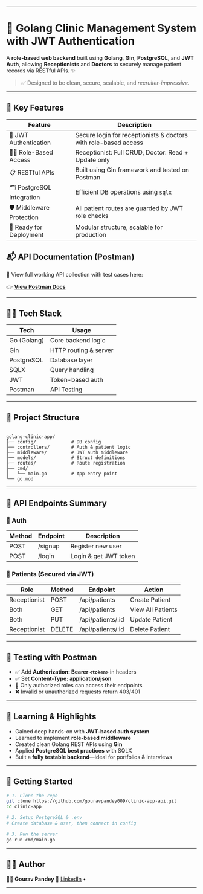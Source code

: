 
---


# 🏥 Golang Clinic Management System with JWT Authentication

A **role-based web backend** built using **Golang**, **Gin**, **PostgreSQL**, and **JWT Auth**, allowing **Receptionists** and **Doctors** to securely manage patient records via RESTful APIs. ✨

> ✅ Designed to be clean, secure, scalable, and *recruiter-impressive*.

---

## 📌 Key Features

| Feature | Description |
|--------|-------------|
| 🔐 JWT Authentication | Secure login for receptionists & doctors with role-based access |
| 👩‍⚕️ Role-Based Access | Receptionist: Full CRUD, Doctor: Read + Update only |
| 📋 RESTful APIs | Built using Gin framework and tested on Postman |
| 🗂 PostgreSQL Integration | Efficient DB operations using `sqlx` |
| 🛡 Middleware Protection | All patient routes are guarded by JWT role checks |
| 🚀 Ready for Deployment | Modular structure, scalable for production |



## 📬 API Documentation (Postman)

🧪 View full working API collection with test cases here:

👉 **[View Postman Docs](https://documenter.getpostman.com/view/31280959/2sB2x6kC9r)**

---

## 👨‍💻 Tech Stack

| Tech          | Usage                |
|---------------|----------------------|
| Go (Golang)   | Core backend logic   |
| Gin           | HTTP routing & server|
| PostgreSQL    | Database layer       |
| SQLX          | Query handling       |
| JWT           | Token-based auth     |
| Postman       | API Testing          |

---

## 📂 Project Structure

```

golang-clinic-app/
├── config/             # DB config
├── controllers/        # Auth & patient logic
├── middleware/         # JWT auth middleware
├── models/             # Struct definitions
├── routes/             # Route registration
├── cmd/
│   └── main.go         # App entry point
└── go.mod

````

---

## 🚦 API Endpoints Summary

### 👤 Auth

| Method | Endpoint     | Description              |
|--------|--------------|--------------------------|
| POST   | /signup      | Register new user        |
| POST   | /login       | Login & get JWT token    |

### 🏥 Patients (Secured via JWT)

| Role        | Method | Endpoint          | Action            |
|-------------|--------|-------------------|-------------------|
| Receptionist| POST   | /api/patients     | Create Patient    |
| Both        | GET    | /api/patients     | View All Patients |
| Both        | PUT    | /api/patients/:id | Update Patient    |
| Receptionist| DELETE | /api/patients/:id | Delete Patient    |

---

## 🧪 Testing with Postman

- ✅ Add **Authorization: Bearer `<token>`** in headers
- ✅ Set **Content-Type: application/json**
- 🔐 Only authorized roles can access their endpoints
- ❌ Invalid or unauthorized requests return 403/401

---

## 🧠 Learning & Highlights

- Gained deep hands-on with **JWT-based auth system**
- Learned to implement **role-based middleware**
- Created clean Golang REST APIs using **Gin**
- Applied **PostgreSQL best practices** with SQLX
- Built a **fully testable backend**—ideal for portfolios & interviews

---

## 🚀 Getting Started

```bash
# 1. Clone the repo
git clone https://github.com/gouravpandey009/clinic-app-api.git
cd clinic-app

# 2. Setup PostgreSQL & .env
# Create database & user, then connect in config

# 3. Run the server
go run cmd/main.go
````

---

## 🙋‍♂️ Author

👨‍💻 **Gourav Pandey**
🔗 [LinkedIn](https://www.linkedin.com/in/gouravpandey09/) •

---
